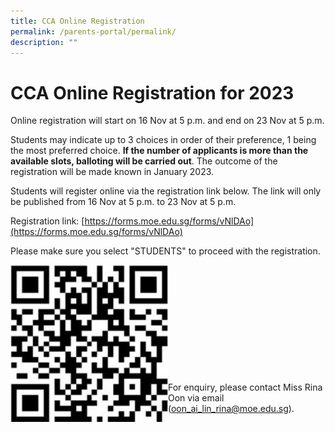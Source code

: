 ```yaml
---
title: CCA Online Registration
permalink: /parents-portal/permalink/
description: ""
---
```

CCA Online Registration for 2023
====

Online registration will start on 16 Nov at 5 p.m. and end on 23 Nov at 5 p.m.

Students may indicate up to 3 choices in order of their preference, 1 being the most preferred choice. **If the number of applicants is more than the available slots, balloting will be carried out**. The outcome of the registration will be made known in January 2023.

Students will register online via the registration link below. The link will only be published from 16 Nov at 5 p.m. to 23 Nov at 5 p.m.

  

Registration link: [https://forms.moe.edu.sg/forms/vNlDAo](https://forms.moe.edu.sg/forms/vNlDAo)

Please make sure you select "STUDENTS" to proceed with the registration.

<img src="/images/CCARegistration2023.jpg"  
     style="width:50%"
		align=left>
		

<br><br><br><br><br><br><br><br><br><br><br>
For enquiry, please contact Miss Rina Oon via email ([oon\_ai\_lin\_rina@moe.edu.sg](mailto:oon_ai_lin_rina@moe.edu.sg)).
